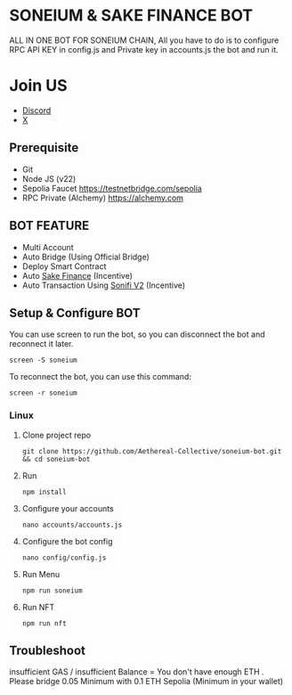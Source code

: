 # SONEIUM & SAKE FINANCE BOT
ALL IN ONE BOT FOR SONEIUM CHAIN, All you have to do is to configure RPC API KEY in config.js and Private key in accounts.js the bot and run it.

# Join US
- [Discord](https://discord.gg/aethereal)
- [X](https://x.com/aethereal_co)

## Prerequisite
- Git
- Node JS (v22)
- Sepolia Faucet https://testnetbridge.com/sepolia
- RPC Private (Alchemy) https://alchemy.com

## BOT FEATURE
- Multi Account 
- Auto Bridge (Using Official Bridge)
- Deploy Smart Contract
- Auto [Sake Finance](https://x.com/sakefinance) (Incentive)
- Auto Transaction Using [Sonifi V2](https://x.com/SoneFi_xyz) (Incentive)


## Setup & Configure BOT
You can use screen to run the bot, so you can disconnect the bot and reconnect it later.
```
screen -S soneium
```

To reconnect the bot, you can use this command:
```
screen -r soneium
```

### Linux
1. Clone project repo
   ```
   git clone https://github.com/Aethereal-Collective/soneium-bot.git && cd soneium-bot
   ```
2. Run
   ```
   npm install
   ```
4. Configure your accounts
   ```
   nano accounts/accounts.js
   ```
5. Configure the bot config
    ```
   nano config/config.js
    ```
6. Run Menu
   ```
   npm run soneium
   ```
7. Run NFT
   ```
   npm run nft
   ```

## Troubleshoot
insufficient GAS / insufficient Balance = You don't have enough ETH . Please bridge 0.05 Minimum with 0.1 ETH Sepolia (Minimum in your wallet)
